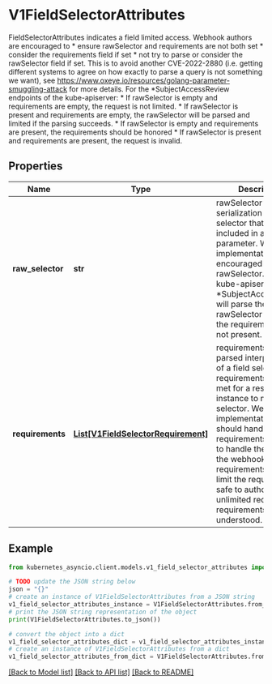 # V1FieldSelectorAttributes

FieldSelectorAttributes indicates a field limited access. Webhook authors are encouraged to * ensure rawSelector and requirements are not both set * consider the requirements field if set * not try to parse or consider the rawSelector field if set. This is to avoid another CVE-2022-2880 (i.e. getting different systems to agree on how exactly to parse a query is not something we want), see https://www.oxeye.io/resources/golang-parameter-smuggling-attack for more details. For the *SubjectAccessReview endpoints of the kube-apiserver: * If rawSelector is empty and requirements are empty, the request is not limited. * If rawSelector is present and requirements are empty, the rawSelector will be parsed and limited if the parsing succeeds. * If rawSelector is empty and requirements are present, the requirements should be honored * If rawSelector is present and requirements are present, the request is invalid.

## Properties

Name | Type | Description | Notes
------------ | ------------- | ------------- | -------------
**raw_selector** | **str** | rawSelector is the serialization of a field selector that would be included in a query parameter. Webhook implementations are encouraged to ignore rawSelector. The kube-apiserver&#39;s *SubjectAccessReview will parse the rawSelector as long as the requirements are not present. | [optional] 
**requirements** | [**List[V1FieldSelectorRequirement]**](V1FieldSelectorRequirement.md) | requirements is the parsed interpretation of a field selector. All requirements must be met for a resource instance to match the selector. Webhook implementations should handle requirements, but how to handle them is up to the webhook. Since requirements can only limit the request, it is safe to authorize as unlimited request if the requirements are not understood. | [optional] 

## Example

```python
from kubernetes_asyncio.client.models.v1_field_selector_attributes import V1FieldSelectorAttributes

# TODO update the JSON string below
json = "{}"
# create an instance of V1FieldSelectorAttributes from a JSON string
v1_field_selector_attributes_instance = V1FieldSelectorAttributes.from_json(json)
# print the JSON string representation of the object
print(V1FieldSelectorAttributes.to_json())

# convert the object into a dict
v1_field_selector_attributes_dict = v1_field_selector_attributes_instance.to_dict()
# create an instance of V1FieldSelectorAttributes from a dict
v1_field_selector_attributes_from_dict = V1FieldSelectorAttributes.from_dict(v1_field_selector_attributes_dict)
```
[[Back to Model list]](../README.md#documentation-for-models) [[Back to API list]](../README.md#documentation-for-api-endpoints) [[Back to README]](../README.md)


